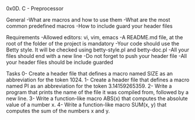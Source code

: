 0x0D. C - Preprocessor

General
-What are macros and how to use them
-What are the most common predefined macros
-How to include guard your header files

Requirements
-Allowed editors: vi, vim, emacs
-A README.md file, at the root of the folder of the project is mandatory
-Your code should use the Betty style. It will be checked using betty-style.pl and betty-doc.pl
-All your files should end with a new line
-Do not forget to push your header file
-All your header files should be include guarded

Tasks
0- Create a header file that defines a macro named SIZE as an abbreviation for the token 1024.
1- Create a header file that defines a macro named PI as an abbreviation for the token 3.14159265359.
2- Write a program that prints the name of the file it was compiled from, followed by a new line.
3- Write a function-like macro ABS(x) that computes the absolute value of a number x.
4- Write a function-like macro SUM(x, y) that computes the sum of the numbers x and y.

